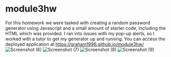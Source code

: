 # module3hw
For this homework we were tasked with creating a random password generator using Javascript and a small amount of starter code, including the HTML which was provided.
I ran into issues with my pop-up alerts, so I worked with a tutor to get my generator up and running.
You can access the deployed application at https://graham1996.github.io/module3hw/
![Screenshot (6)](https://user-images.githubusercontent.com/107967591/182208370-47e6ec47-a72b-401d-9098-d560308530a4.png)
![Screenshot (7)](https://user-images.githubusercontent.com/107967591/182208522-c14d6f19-dfa3-4c83-897f-6c4cd29bb585.png)
![Screenshot (8)](https://user-images.githubusercontent.com/107967591/182208535-093fc9de-69e8-4b47-be45-190ed5584e2b.png)
![Screenshot (9)](https://user-images.githubusercontent.com/107967591/182208565-58061a7f-6696-408f-a8f7-3d93416d397b.png)
